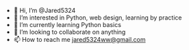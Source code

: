 - 👋 Hi, I’m @Jared5324
- 👀 I’m interested in Python, web design, learning by practice
- 🌱 I’m currently learning Python basics
- 💞️ I’m looking to collaborate on anything
- 📫 How to reach me jared5324ww@gmail.com

<!---
Jared5324/Jared5324 is a ✨ special ✨ repository because its `README.md` (this file) appears on your GitHub profile.
You can click the Preview link to take a look at your changes.
--->
